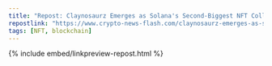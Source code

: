 ```yaml
---
title: "Repost: Claynosaurz Emerges as Solana's Second-Biggest NFT Collection - Crypto News Flash"
repostlink: "https://www.crypto-news-flash.com/claynosaurz-emerges-as-solanas-second-biggest-nft-collection/"
tags: [NFT, blockchain]
---
```


{% include embed/linkpreview-repost.html %}
